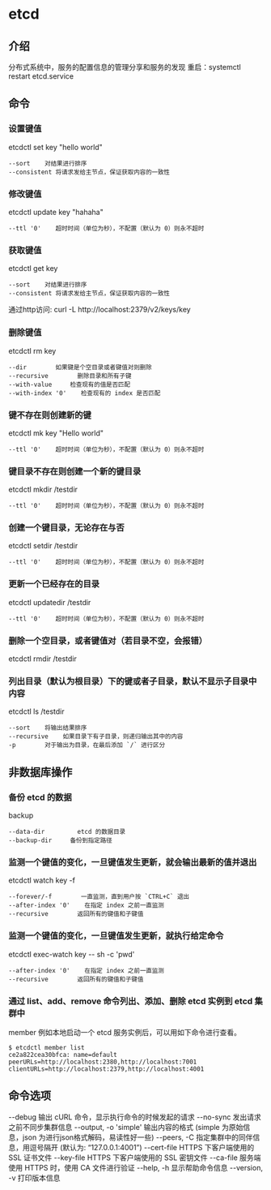 # etcd

## 介绍
分布式系统中，服务的配置信息的管理分享和服务的发现
重启：systemctl restart etcd.service

## 命令
### 设置键值
etcdctl set key "hello world"
```
--sort    对结果进行排序
--consistent 将请求发给主节点，保证获取内容的一致性
```

### 修改键值
etcdctl update key "hahaha"
```
--ttl '0'    超时时间（单位为秒），不配置（默认为 0）则永不超时
```

### 获取键值
etcdctl get key
```
--sort    对结果进行排序
--consistent 将请求发给主节点，保证获取内容的一致性
```
通过http访问: curl -L http://localhost:2379/v2/keys/key

### 删除键值
 etcdctl rm key
```
--dir        如果键是个空目录或者键值对则删除
--recursive        删除目录和所有子键
--with-value     检查现有的值是否匹配
--with-index '0'    检查现有的 index 是否匹配
```

### 键不存在则创建新的键
etcdctl mk key "Hello world"
```
--ttl '0'    超时时间（单位为秒），不配置（默认为 0）则永不超时
```

### 键目录不存在则创建一个新的键目录
etcdctl mkdir /testdir
```
--ttl '0'    超时时间（单位为秒），不配置（默认为 0）则永不超时
```

### 创建一个键目录，无论存在与否
etcdctl setdir /testdir
```
--ttl '0'    超时时间（单位为秒），不配置（默认为 0）则永不超时
```

### 更新一个已经存在的目录
etcdctl updatedir /testdir
```
--ttl '0'    超时时间（单位为秒），不配置（默认为 0）则永不超时
```

### 删除一个空目录，或者键值对（若目录不空，会报错）
etcdctl rmdir /testdir

### 列出目录（默认为根目录）下的键或者子目录，默认不显示子目录中内容
etcdctl ls /testdir
```
--sort    将输出结果排序
--recursive    如果目录下有子目录，则递归输出其中的内容
-p        对于输出为目录，在最后添加 `/` 进行区分
```


## 非数据库操作
### 备份 etcd 的数据
backup
```
--data-dir         etcd 的数据目录
--backup-dir     备份到指定路径
```

### 监测一个键值的变化，一旦键值发生更新，就会输出最新的值并退出
etcdctl watch key -f
```
--forever/-f        一直监测，直到用户按 `CTRL+C` 退出
--after-index '0'    在指定 index 之前一直监测
--recursive        返回所有的键值和子键值
```

### 监测一个键值的变化，一旦键值发生更新，就执行给定命令
etcdctl exec-watch key -- sh -c 'pwd'
```
--after-index '0'    在指定 index 之前一直监测
--recursive        返回所有的键值和子键值
```

### 通过 list、add、remove 命令列出、添加、删除 etcd 实例到 etcd 集群中
member
例如本地启动一个 etcd 服务实例后，可以用如下命令进行查看。
```
$ etcdctl member list
ce2a822cea30bfca: name=default peerURLs=http://localhost:2380,http://localhost:7001 clientURLs=http://localhost:2379,http://localhost:4001
```

## 命令选项
--debug 输出 cURL 命令，显示执行命令的时候发起的请求
--no-sync 发出请求之前不同步集群信息
--output, -o 'simple' 输出内容的格式 (simple 为原始信息，json 为进行json格式解码，易读性好一些)
--peers, -C 指定集群中的同伴信息，用逗号隔开 (默认为: “127.0.0.1:4001”)
--cert-file HTTPS 下客户端使用的 SSL 证书文件
--key-file HTTPS 下客户端使用的 SSL 密钥文件
--ca-file 服务端使用 HTTPS 时，使用 CA 文件进行验证
--help, -h 显示帮助命令信息
--version, -v 打印版本信息


